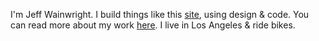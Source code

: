 I'm Jeff Wainwright. I build things like this [site](), using design & code. You can read more about my work [here](/cv/). I live in Los Angeles & ride bikes.